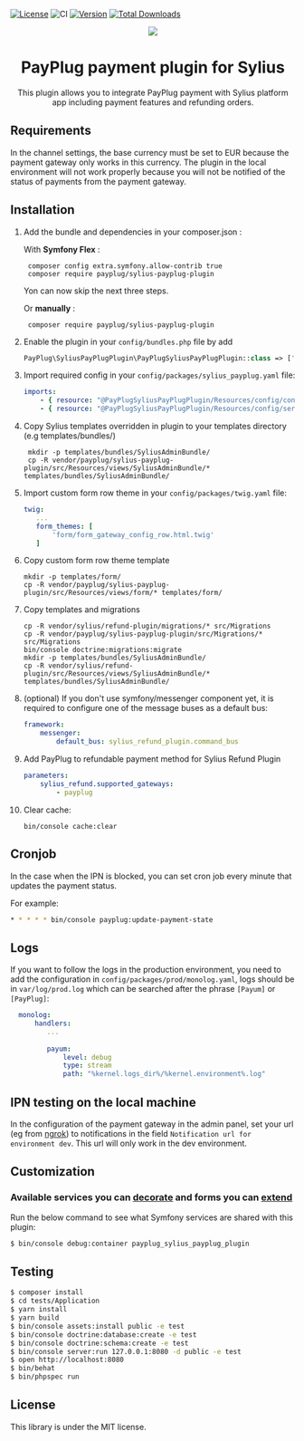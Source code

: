 [![License](https://img.shields.io/packagist/l/payplug/payplug-sylius.svg)](https://github.com/payplug/SyliusPayPlugPlugin/blob/master/LICENSE)
![CI](https://github.com/payplug/SyliusPayPlugPlugin/workflows/CI/badge.svg?branch=master)
[![Version](https://img.shields.io/packagist/v/payplug/payplug-sylius.svg)](https://packagist.org/packages/payplug/payplug-sylius)
[![Total Downloads](https://poser.pugx.org/payplug/payplug-sylius/downloads)](https://packagist.org/packages/payplug/payplug-sylius)

<p align="center">
    <a href="https://sylius.com" target="_blank">
        <img src="https://demo.sylius.com/assets/shop/img/logo.png" />
    </a>
</p>

<h1 align="center">PayPlug payment plugin for Sylius</h1>

<p align="center">This plugin allows you to integrate PayPlug payment with Sylius platform app including payment features and refunding orders.</p>

## Requirements
In the channel settings, the base currency must be set to EUR because the payment gateway only works in this currency. The plugin in the local environment will not work properly because you will not be notified of the status of payments from the payment gateway.

## Installation

1. Add the bundle and dependencies in your composer.json :

    With **Symfony Flex** :

        composer config extra.symfony.allow-contrib true
        composer require payplug/sylius-payplug-plugin

    Yon can now skip the next three steps.

    Or **manually** :

        composer require payplug/sylius-payplug-plugin

2. Enable the plugin in your `config/bundles.php` file by add

    ```php
    PayPlug\SyliusPayPlugPlugin\PayPlugSyliusPayPlugPlugin::class => ['all' => true],
    ```

3. Import required config in your `config/packages/sylius_payplug.yaml` file:

    ```yaml
    imports:
        - { resource: "@PayPlugSyliusPayPlugPlugin/Resources/config/config.yml" }
        - { resource: "@PayPlugSyliusPayPlugPlugin/Resources/config/services.xml" }
    ```

4. Copy Sylius templates overridden in plugin to your templates directory (e.g templates/bundles/)

   ```shell
    mkdir -p templates/bundles/SyliusAdminBundle/
    cp -R vendor/payplug/sylius-payplug-plugin/src/Resources/views/SyliusAdminBundle/* templates/bundles/SyliusAdminBundle/
    ```

5. Import custom form row theme in your `config/packages/twig.yaml` file:
    ```yaml
   twig:
       ...
       form_themes: [
           'form/form_gateway_config_row.html.twig'
       ]
    ```

6. Copy custom form row theme template

    ```shell
    mkdir -p templates/form/
    cp -R vendor/payplug/sylius-payplug-plugin/src/Resources/views/form/* templates/form/
    ```

7. Copy templates and migrations
    ```shell
    cp -R vendor/sylius/refund-plugin/migrations/* src/Migrations
    cp -R vendor/payplug/sylius-payplug-plugin/src/Migrations/* src/Migrations
    bin/console doctrine:migrations:migrate
    mkdir -p templates/bundles/SyliusAdminBundle/
    cp -R vendor/sylius/refund-plugin/src/Resources/views/SyliusAdminBundle/* templates/bundles/SyliusAdminBundle/
    ```
8. (optional) If you don't use symfony/messenger component yet, it is required to configure one of the message buses as a default bus:

    ```yaml
    framework:
        messenger:
            default_bus: sylius_refund_plugin.command_bus
    ```

9. Add PayPlug to refundable payment method for Sylius Refund Plugin

    ```yaml
    parameters:
        sylius_refund.supported_gateways:
            - payplug
    ```

10. Clear cache:

    ```shell
    bin/console cache:clear
    ```

## Cronjob
In the case when the IPN is blocked, you can set cron job every minute that updates the payment status.

For example:

```bash
* * * * * bin/console payplug:update-payment-state
```

## Logs

If you want to follow the logs in the production environment, you need to add the configuration in `config/packages/prod/monolog.yaml`, logs should be in `var/log/prod.log` which can be searched after the phrase `[Payum]` or `[PayPlug]`:

 ```yaml
   monolog:
       handlers:
          ...
          
          payum:
              level: debug
              type: stream
              path: "%kernel.logs_dir%/%kernel.environment%.log"
```

## IPN testing on the local machine

In the configuration of the payment gateway in the admin panel, set your url (eg from [ngrok](https://ngrok.com/)) to notifications in the field `Notification url for environment dev`. This url will only work in the dev environment.
 
## Customization

### Available services you can [decorate](https://symfony.com/doc/current/service_container/service_decoration.html) and forms you can [extend](http://symfony.com/doc/current/form/create_form_type_extension.html)

Run the below command to see what Symfony services are shared with this plugin:
 
```bash
$ bin/console debug:container payplug_sylius_payplug_plugin
```

## Testing

```bash
$ composer install
$ cd tests/Application
$ yarn install
$ yarn build
$ bin/console assets:install public -e test
$ bin/console doctrine:database:create -e test
$ bin/console doctrine:schema:create -e test
$ bin/console server:run 127.0.0.1:8080 -d public -e test
$ open http://localhost:8080
$ bin/behat
$ bin/phpspec run
```

## License

This library is under the MIT license.
